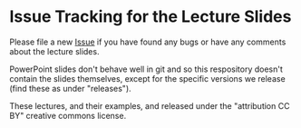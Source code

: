 Issue Tracking for the Lecture Slides
=====================================

Please file a new [Issue](https://github.com/HandsOnOpenCL/Lecture-Slides/issues) if you have found any bugs or have any comments about the lecture slides.

PowerPoint slides don't behave well in git and so this respository doesn't contain the slides themselves, except for the specific versions we release (find these as under "releases").

These lectures, and their examples, and released under the "attribution CC BY" creative commons license.


